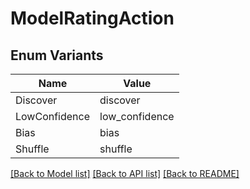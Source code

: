 # ModelRatingAction

## Enum Variants

| Name | Value |
|---- | -----|
| Discover | discover |
| LowConfidence | low_confidence |
| Bias | bias |
| Shuffle | shuffle |


[[Back to Model list]](../README.md#documentation-for-models) [[Back to API list]](../README.md#documentation-for-api-endpoints) [[Back to README]](../README.md)


